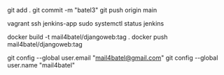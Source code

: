 git add .
git commit -m "batel3"
git push origin main

vagrant ssh jenkins-app
sudo systemctl status jenkins

docker build -t mail4batel/djangoweb:tag .
docker push mail4batel/djangoweb:tag

git config --global user.email "mail4batel@gmail.com"
git config --global user.name "mail4batel"
